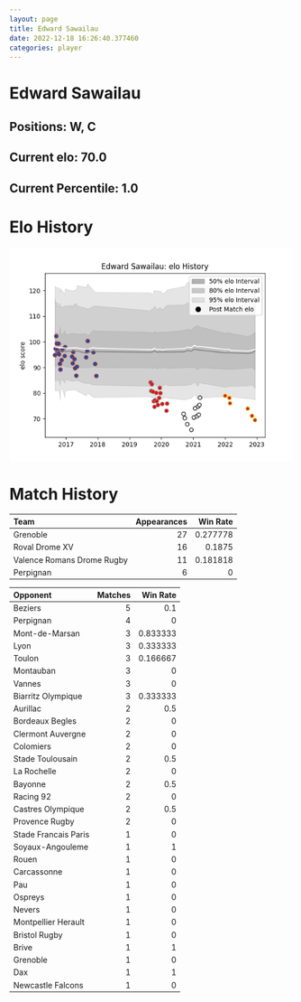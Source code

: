 ```yaml
---  
layout: page  
title: Edward Sawailau  
date: 2022-12-18 16:26:40.377460  
categories: player  
---
```

# Edward Sawailau

## Positions: W, C

## Current elo: 70.0

## Current Percentile: 1.0

# Elo History


![elo history](history_EdwardSawailau.png)
# Match History


| Team                       |   Appearances |   Win Rate |
|:---------------------------|--------------:|-----------:|
| Grenoble                   |            27 |   0.277778 |
| Roval Drome XV             |            16 |   0.1875   |
| Valence Romans Drome Rugby |            11 |   0.181818 |
| Perpignan                  |             6 |   0        |

| Opponent             |   Matches |   Win Rate |
|:---------------------|----------:|-----------:|
| Beziers              |         5 |   0.1      |
| Perpignan            |         4 |   0        |
| Mont-de-Marsan       |         3 |   0.833333 |
| Lyon                 |         3 |   0.333333 |
| Toulon               |         3 |   0.166667 |
| Montauban            |         3 |   0        |
| Vannes               |         3 |   0        |
| Biarritz Olympique   |         3 |   0.333333 |
| Aurillac             |         2 |   0.5      |
| Bordeaux Begles      |         2 |   0        |
| Clermont Auvergne    |         2 |   0        |
| Colomiers            |         2 |   0        |
| Stade Toulousain     |         2 |   0.5      |
| La Rochelle          |         2 |   0        |
| Bayonne              |         2 |   0.5      |
| Racing 92            |         2 |   0        |
| Castres Olympique    |         2 |   0.5      |
| Provence Rugby       |         2 |   0        |
| Stade Francais Paris |         1 |   0        |
| Soyaux-Angouleme     |         1 |   1        |
| Rouen                |         1 |   0        |
| Carcassonne          |         1 |   0        |
| Pau                  |         1 |   0        |
| Ospreys              |         1 |   0        |
| Nevers               |         1 |   0        |
| Montpellier Herault  |         1 |   0        |
| Bristol Rugby        |         1 |   0        |
| Brive                |         1 |   1        |
| Grenoble             |         1 |   0        |
| Dax                  |         1 |   1        |
| Newcastle Falcons    |         1 |   0        |